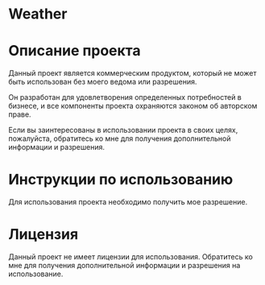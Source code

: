# Weather
# Описание проекта

Данный проект является коммерческим продуктом, который не может быть использован без моего ведома или разрешения. 

Он разработан для удовлетворения определенных потребностей в бизнесе, и все компоненты проекта охраняются законом об авторском праве.

Если вы заинтересованы в использовании проекта в своих целях, пожалуйста, обратитесь ко мне для получения дополнительной информации и разрешения. 

# Инструкции по использованию

Для использования проекта необходимо получить мое разрешение.

# Лицензия

Данный проект не имеет лицензии для использования. Обратитесь ко мне для получения дополнительной информации и разрешения на использование.
